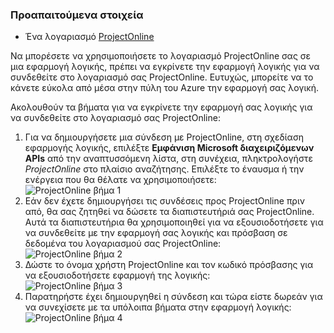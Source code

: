 ### <a name="prerequisites"></a>Προαπαιτούμενα στοιχεία
- Ένα λογαριασμό [ProjectOnline](https://products.office.com/Project/project-online-with-project-for-office-365) 

Να μπορέσετε να χρησιμοποιήσετε το λογαριασμό ProjectOnline σας σε μια εφαρμογή λογικής, πρέπει να εγκρίνετε την εφαρμογή λογικής για να συνδεθείτε στο λογαριασμό σας ProjectOnline. Ευτυχώς, μπορείτε να το κάνετε εύκολα από μέσα στην πύλη του Azure την εφαρμογή σας λογική. 

Ακολουθούν τα βήματα για να εγκρίνετε την εφαρμογή σας λογικής για να συνδεθείτε στο λογαριασμό σας ProjectOnline:

1. Για να δημιουργήσετε μια σύνδεση με ProjectOnline, στη σχεδίαση εφαρμογής λογικής, επιλέξτε **Εμφάνιση Microsoft διαχειριζόμενων APIs** από την αναπτυσσόμενη λίστα, στη συνέχεια, πληκτρολογήστε *ProjectOnline* στο πλαίσιο αναζήτησης. Επιλέξτε το έναυσμα ή την ενέργεια που θα θέλατε να χρησιμοποιήσετε:  
  ![ProjectOnline βήμα 1](./media/connectors-create-api-projectonline/projectonline-1.png)
2. Εάν δεν έχετε δημιουργήσει τις συνδέσεις προς ProjectOnline πριν από, θα σας ζητηθεί να δώσετε τα διαπιστευτήριά σας ProjectOnline. Αυτά τα διαπιστευτήρια θα χρησιμοποιηθεί για να εξουσιοδοτήσετε για να συνδεθείτε με την εφαρμογή σας λογικής και πρόσβαση σε δεδομένα του λογαριασμού σας ProjectOnline:  
  ![ProjectOnline βήμα 2](./media/connectors-create-api-projectonline/projectonline-2.png)
3. Δώστε το όνομα χρήστη ProjectOnline και τον κωδικό πρόσβασης για να εξουσιοδοτήσετε εφαρμογή της λογικής:  
  ![ProjectOnline βήμα 3](./media/connectors-create-api-projectonline/projectonline-3.png)   
4. Παρατηρήστε έχει δημιουργηθεί η σύνδεση και τώρα είστε δωρεάν για να συνεχίσετε με τα υπόλοιπα βήματα στην εφαρμογή λογικής:  
  ![ProjectOnline βήμα 4](./media/connectors-create-api-projectonline/projectonline-4.png)   
